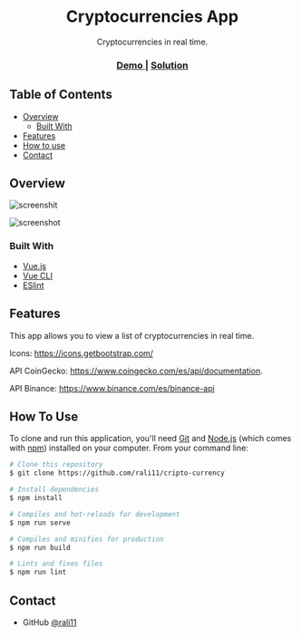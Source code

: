 <h1 align="center">Cryptocurrencies App</h1>

<div align="center">
    Cryptocurrencies in real time.
</div>

<div align="center">
  <h3>
    <a href="https://ornate-babka-5084a4.netlify.app/">
      Demo
    </a>
    <span> | </span>
    <a href="https://github.com/rali11/cripto-currency">
      Solution
    </a>
  </h3>
</div>

## Table of Contents

- [Overview](#overview)
  - [Built With](#built-with)
- [Features](#features)
- [How to use](#how-to-use)
- [Contact](#contact)


## Overview

![screenshit](https://i.ibb.co/L5PFmrT/Captura-de-pantalla-2023-02-07-a-la-s-09-36-48.png)

![screenshot](https://i.ibb.co/9rpgKN4/Captura-de-pantalla-2023-02-07-a-la-s-09-37-46.png)

### Built With

<!-- This section should list any major frameworks that you built your project using. Here are a few examples.-->

- [Vue.js](https://v2.vuejs.org/)
- [Vue CLI](https://cli.vuejs.org/)
- [ESlint](https://eslint.org/)

## Features

<!-- List the features of your application or follow the template. Don't share the figma file here :) -->

This app allows you to view a list of cryptocurrencies in real time.


Icons: https://icons.getbootstrap.com/

API CoinGecko: https://www.coingecko.com/es/api/documentation.

API Binance: https://www.binance.com/es/binance-api

## How To Use

<!-- Example: -->

To clone and run this application, you'll need [Git](https://git-scm.com) and [Node.js](https://nodejs.org/en/download/) (which comes with [npm](http://npmjs.com)) installed on your computer. From your command line:

```bash
# Clone this repository
$ git clone https://github.com/rali11/cripto-currency

# Install dependencies
$ npm install

# Compiles and hot-reloads for development
$ npm run serve

# Compiles and minifies for production
$ npm run build

# Lints and fixes files
$ npm run lint
```

## Contact

- GitHub [@rali11](https://{github.com/rali11})
